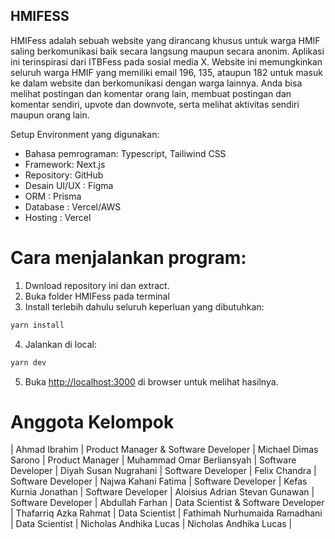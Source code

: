 ## HMIFESS

HMIFess adalah sebuah website yang dirancang khusus untuk warga HMIF saling berkomunikasi baik secara langsung maupun secara anonim. Aplikasi ini terinspirasi dari ITBFess pada sosial media X. Website ini memungkinkan seluruh warga HMIF yang memiliki email 196, 135, ataupun 182 untuk masuk ke dalam website dan berkomunikasi dengan warga lainnya. Anda bisa melihat postingan dan komentar orang lain, membuat postingan dan komentar sendiri, upvote dan downvote, serta melihat aktivitas sendiri maupun orang lain.

Setup Environment yang digunakan:
- Bahasa pemrograman: Typescript, Tailiwind CSS
- Framework: Next.js
- Repository: GitHub
- Desain UI/UX : Figma
- ORM : Prisma
- Database : Vercel/AWS
- Hosting : Vercel

# Cara menjalankan program:

1. Dwnload repository ini dan extract.
2. Buka folder HMIFess pada terminal
3. Install terlebih dahulu seluruh keperluan yang dibutuhkan:
```bash
yarn install
```
4. Jalankan di local:
```bash
yarn dev
```
5. Buka [http://localhost:3000](http://localhost:3000) di browser untuk melihat hasilnya.

# Anggota Kelompok

| Ahmad Ibrahim                     | Product Manager & Software Developer |
Michael Dimas Sarono              | Product Manager |
Muhammad Omar Berliansyah         | Software Developer |
Diyah Susan Nugrahani             | Software Developer |
Felix Chandra                     | Software Developer |
Najwa Kahani Fatima               | Software Developer |
Kefas Kurnia Jonathan             | Software Developer |
Aloisius Adrian Stevan Gunawan    | Software Developer |
Abdullah Farhan                   | Data Scientist & Software Developer |
Thafarriq Azka Rahmat             | Data Scientist |
Fathimah Nurhumaida Ramadhani     | Data Scientist |
Nicholas Andhika Lucas            | Nicholas Andhika Lucas |

